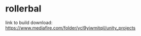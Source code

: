 # rollerbal

link to build download: 
https://www.mediafire.com/folder/ycl9yiwmitqil/unity_projects
